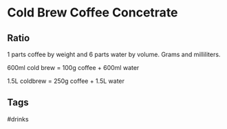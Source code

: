 # Cold Brew Coffee Concetrate

## Ratio

1 parts coffee by weight and 6 parts water by volume. Grams and milliliters.

600ml cold brew = 100g coffee + 600ml water

1.5L coldbrew = 250g coffee + 1.5L water

## Tags

#drinks
